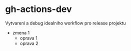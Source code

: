 # gh-actions-dev
Vytvareni a debug idealniho workflow pro release projektu

- zmena 1
  - oprava 1
  - oprava 2
